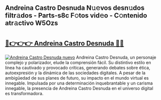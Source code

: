 ## Andreina Castro Desnuda N𝚞𝚎vos desn𝚞dos filtr𝚊dos - Parts-s8c F𝚘tos vid𝚎o - C𝚘ntenido atr𝚊ctivo W5Ozs

# <h2><a href="http://mbcpkp.tromn.icu/?c=Andreina+Castro+Desnuda">🔗👉👉👉 Andreina Castro Desnuda 🔗🔗</a></h2>

[![Andreina Castro Desnuda nuevo](https://i.imgur.com/pEAQMta.gif)](http://mbcpkp.tromn.icu/?c=Andreina+Castro+Desnuda)
Andreina Castro Desnuda, un personaje complejo y polarizador, elude la comprensión fácil. Su distintivo estilo en línea ha cautivado y provocado críticas, generando debates sobre ética, autoexpresión y la dinámica de las sociedades digitales. A pesar de la ambigüedad de sus planes de futuro, su impacto en el mundo virtual es innegable. Impulsada por una determinación inquebrantable y un carisma innegable, la presencia de Andreina Castro Desnuda en el universo digital es transformadora.
